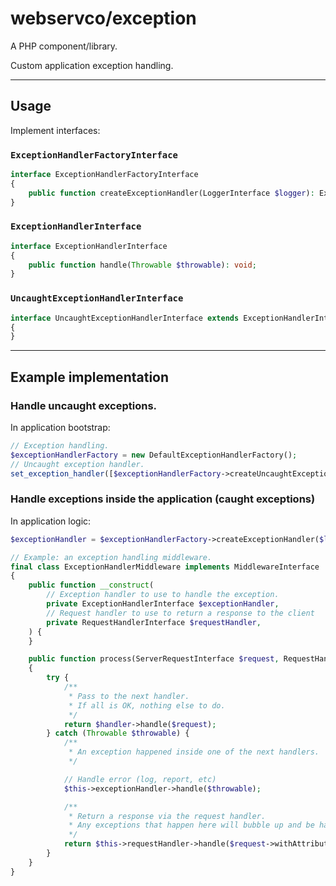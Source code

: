 # webservco/exception

A PHP component/library.

Custom application exception handling.

---

## Usage

Implement interfaces:

### `ExceptionHandlerFactoryInterface`

```php
interface ExceptionHandlerFactoryInterface
{
    public function createExceptionHandler(LoggerInterface $logger): ExceptionHandlerInterface;
}
```

### `ExceptionHandlerInterface`

```php
interface ExceptionHandlerInterface
{
    public function handle(Throwable $throwable): void;
}
```

### `UncaughtExceptionHandlerInterface`

```php
interface UncaughtExceptionHandlerInterface extends ExceptionHandlerInterface
{
}
```

---

## Example implementation

### Handle uncaught exceptions.

In application bootstrap:

```php
// Exception handling.
$exceptionHandlerFactory = new DefaultExceptionHandlerFactory();
// Uncaught exception handler.
set_exception_handler([$exceptionHandlerFactory->createUncaughtExceptionHandler($logger), 'handle']);
```

### Handle exceptions inside the application (caught exceptions)

In application logic:

```php
$exceptionHandler = $exceptionHandlerFactory->createExceptionHandler($logger);

// Example: an exception handling middleware.
final class ExceptionHandlerMiddleware implements MiddlewareInterface
{
    public function __construct(
        // Exception handler to use to handle the exception.
        private ExceptionHandlerInterface $exceptionHandler,
        // Request handler to use to return a response to the client
        private RequestHandlerInterface $requestHandler,
    ) {
    }

    public function process(ServerRequestInterface $request, RequestHandlerInterface $handler): ResponseInterface
    {
        try {
            /**
             * Pass to the next handler.
             * If all is OK, nothing else to do.
             */
            return $handler->handle($request);
        } catch (Throwable $throwable) {
            /**
             * An exception happened inside one of the next handlers.
             */

            // Handle error (log, report, etc)
            $this->exceptionHandler->handle($throwable);

            /**
             * Return a response via the request handler.
             * Any exceptions that happen here will bubble up and be handled by the uncaught exception handler (if set).
             */
            return $this->requestHandler->handle($request->withAttribute('throwable', $throwable));
        }
    }
}
```
